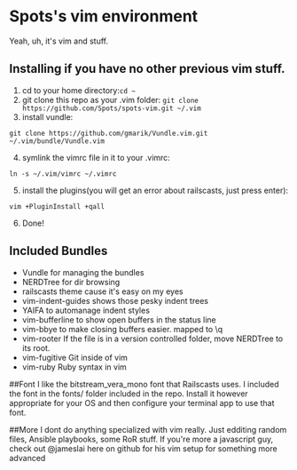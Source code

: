 # Spots's vim environment

Yeah, uh, it's vim and stuff.

## Installing if you have no other previous vim stuff.
1. cd to your home directory:```cd ~```
2. git clone this repo as your .vim folder:
```git clone https://github.com/Spots/spots-vim.git ~/.vim``` 
3. install vundle:
```
git clone https://github.com/gmarik/Vundle.vim.git ~/.vim/bundle/Vundle.vim
``` 
4. symlink the vimrc file in it to your .vimrc:
```
ln -s ~/.vim/vimrc ~/.vimrc
```
5. install the plugins(you will get an error about railscasts, just press enter):
```
vim +PluginInstall +qall
```
6. Done!

## Included Bundles

* Vundle for managing the bundles
* NERDTree for dir browsing
* railscasts theme cause it's easy on my eyes
* vim-indent-guides shows those pesky indent trees
* YAIFA to automanage indent styles
* vim-bufferline to show open buffers in the status line
* vim-bbye to make closing buffers easier. mapped to \q
* vim-rooter If the file is in a version controlled folder, move NERDTree to its root.
* vim-fugitive Git inside of vim
* vim-ruby Ruby syntax in vim

##Font
I like the bitstream_vera_mono font that Railscasts uses. I included the font in the fonts/ folder included in the repo. Install it however appropriate for your OS and then configure your terminal app to use that font. 

##More
I dont do anything specialized with vim really. Just edditing random files, Ansible playbooks, some RoR stuff. If you're more a javascript guy, check out @jameslai here on github for his vim setup for something more advanced
